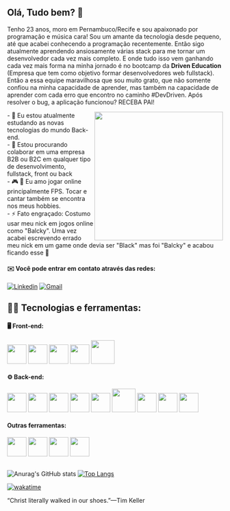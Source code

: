 ## Olá, Tudo bem? 👋

Tenho 23 anos, moro em Pernambuco/Recife e sou apaixonado por programação e música cara! Sou um amante da tecnologia desde pequeno, até que acabei conhecendo a programação recentemente. Então sigo atualmente aprendendo ansiosamente várias stack para me tornar um desenvolvedor cada vez mais completo.
E onde tudo isso vem ganhando cada vez mais forma na minha jornado é no bootcamp da **Driven Education** (Empresa que tem como objetivo formar desenvolvedores web fullstack). Então a essa equipe maravilhosa que sou muito grato, que não somente confiou na minha capacidade de aprender, mas também na capacidade de aprender com cada erro que encontro no caminho #DevDriven.
Após resolver o bug, a aplicação funcionou? RECEBA PAI!


<div display="flex">
<img align="right" width='300px' src="https://media.tenor.com/IkETK1qP31IAAAAS/receba-luva-de-pedreiro.gif" />
<p>
  - 🔭 Eu estou atualmente estudando as novas tecnologias do mundo Back-end. </br>
  - 🔎 Estou procurando colaborar em uma empresa B2B ou B2C em qualquer tipo de desenvolvimento, fullstack, front ou back </br>
  - 🎮 🎸 Eu amo jogar online principalmente FPS. Tocar e cantar também se encontra nos meus hobbies. </br>
  - ⚡ Fato engraçado: Costumo usar meu nick em jogos online como "Balcky". Uma vez acabei escrevendo errado meu nick em um game onde devia ser "Black" mas foi "Balcky" e acabou ficando esse 🤣
</p>
</div>


#### ✉️ Você pode entrar em contato através das redes: </br>
[![Linkedin](https://img.shields.io/badge/LinkedIn-0077B5?style=for-the-badge&logo=linkedin&logoColor=white)](https://www.linkedin.com/in/matheusbalcky/) [![Gmail](https://img.shields.io/badge/Gmail-D14836?style=for-the-badge&logo=gmail&logoColor=white)](matheuscabal821@gmail.com)

</hr>

## 👨‍💻 Tecnologias e ferramentas:

#### 🖥️ Front-end:
<div style="display: inline-block">
<img width='45px' src="https://cdn.jsdelivr.net/gh/devicons/devicon/icons/html5/html5-original.svg" />
<img width='45px' src="https://cdn.jsdelivr.net/gh/devicons/devicon/icons/css3/css3-original.svg" />    
<img width='45px' src="https://cdn.jsdelivr.net/gh/devicons/devicon/icons/javascript/javascript-original.svg" />
<img width='45px' src="https://cdn.jsdelivr.net/gh/devicons/devicon/icons/react/react-original.svg" />
<img width='55px' src="https://cdn.jsdelivr.net/gh/devicons/devicon/icons/tailwindcss/tailwindcss-original-wordmark.svg" />
</div>

#### ⚙️ Back-end:
<div style="display: inline-block">
<img width='45px' src="https://cdn.jsdelivr.net/gh/devicons/devicon/icons/nodejs/nodejs-original.svg" />
<img width='45px' src="https://cdn.jsdelivr.net/gh/devicons/devicon/icons/express/express-original.svg" />
<img width='45px' src="https://cdn.jsdelivr.net/gh/devicons/devicon/icons/mongodb/mongodb-original-wordmark.svg" />  
<img width='45px' src="https://cdn.jsdelivr.net/gh/devicons/devicon/icons/postgresql/postgresql-original-wordmark.svg" />
<img width='45px' src="https://cdn.jsdelivr.net/gh/devicons/devicon/icons/typescript/typescript-original.svg" />
<img width='55px' src="https://cdn.worldvectorlogo.com/logos/prisma-2.svg" />
<img width='45px' src="https://cdn.jsdelivr.net/gh/devicons/devicon/icons/docker/docker-original.svg" />
<img width='45px' src="https://cdn.jsdelivr.net/gh/devicons/devicon/icons/jest/jest-plain.svg" />
<img width='45px' src="https://cdn.jsdelivr.net/gh/devicons/devicon/icons/amazonwebservices/amazonwebservices-original-wordmark.svg" />
</div>

#### Outras ferramentas:
<div style="display: inline-block">
<img width='45px' src="https://cdn.jsdelivr.net/gh/devicons/devicon/icons/figma/figma-original.svg" />
<img width='45px' src="https://cdn.jsdelivr.net/gh/devicons/devicon/icons/npm/npm-original-wordmark.svg" />
<img width='45px' src="https://cdn.jsdelivr.net/gh/devicons/devicon/icons/git/git-original.svg" />
<img width='45px' src="https://cdn.jsdelivr.net/gh/devicons/devicon/icons/slack/slack-original.svg" />
</div>

##
![Anurag's GitHub stats](https://github-readme-stats.vercel.app/api?username=MatheusBalcky&show_icons=true&theme=transparent)
[![Top Langs](https://github-readme-stats.vercel.app/api/top-langs/?username=MatheusBalcky&layout=compact)](https://github.com/MatheusBalcky/github-readme-stats)

[![wakatime](https://wakatime.com/badge/user/9b93ee4e-7aba-41dd-b467-4aa22a90e7f5.svg)](https://wakatime.com/@9b93ee4e-7aba-41dd-b467-4aa22a90e7f5)

 “Christ literally walked in our shoes.”—Tim Keller

